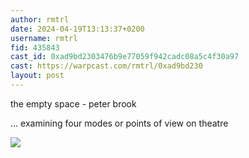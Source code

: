 ```yaml
---
author: rmtrl
date: 2024-04-19T13:13:37+0200
username: rmtrl
fid: 435843
cast_id: 0xad9bd2303476b9e77059f942cadc08a5c4f30a97
cast: https://warpcast.com/rmtrl/0xad9bd230
layout: post
---
```

the empty space - peter brook  
  
... examining four modes or points of view on theatre  

![](https://imagedelivery.net/BXluQx4ige9GuW0Ia56BHw/51fce795-7f9d-466e-a2a1-77e69f5e8300/original)